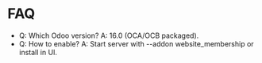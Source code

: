 # FAQ

- Q: Which Odoo version? A: 16.0 (OCA/OCB packaged).
- Q: How to enable? A: Start server with --addon website_membership or install in UI.
